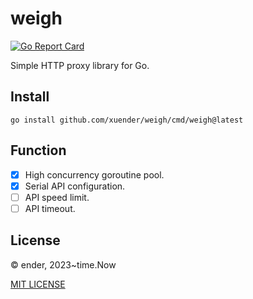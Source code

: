 # weigh

[![Go Report Card](https://goreportcard.com/badge/github.com/xuender/weigh)](https://goreportcard.com/report/github.com/xuender/weigh)

Simple HTTP proxy library for Go.

## Install

```shell
go install github.com/xuender/weigh/cmd/weigh@latest
```

## Function

* [x] High concurrency goroutine pool.
* [x] Serial API configuration.
* [ ] API speed limit.
* [ ] API timeout.

## License

© ender, 2023~time.Now

[MIT LICENSE](https://github.com/xuender/weigh/blob/master/LICENSE)

